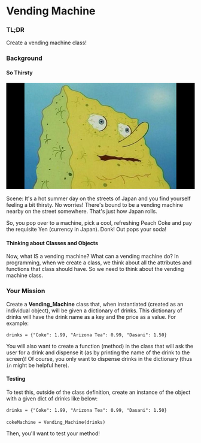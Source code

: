 # Vending Machine

### TL;DR

Create a vending machine class!

### Background

#### So Thirsty

![Thirsty Spongebob](thirsty.jpg)

Scene: It's a hot summer day on the streets of Japan and you find yourself feeling a bit thirsty. No worries! There's bound to be a vending machine nearby on the street somewhere. That's just how Japan rolls.

So, you pop over to a machine, pick a cool, refreshing Peach Coke and pay the requisite Yen (currency in Japan). Donk! Out pops your soda!

#### Thinking about Classes and Objects

Now, what IS a vending machine? What can a vending machine do? In programming, when we create a class, we think about all the attributes and functions that class should have. So we need to think about the vending machine class.

### Your Mission

Create a **Vending_Machine** class that, when instantiated (created as an individual object), will be given a dictionary of drinks. This dictionary of drinks will have the drink name as a key and the price as a value. For example:

```
drinks = {"Coke": 1.99, "Arizona Tea": 0.99, "Dasani": 1.50}
```

You will also want to create a function (method) in the class that will ask the user for a drink and dispense it (as by printing the name of the drink to the screen)! Of course, you only want to dispense drinks in the dictionary (thus `in` might be helpful here).

#### Testing

To test this, outside of the class definition, create an instance of the object with a given dict of drinks like below:

```
drinks = {"Coke": 1.99, "Arizona Tea": 0.99, "Dasani": 1.50}

cokeMachine = Vending_Machine(drinks)
```

Then, you'll want to test your method!
